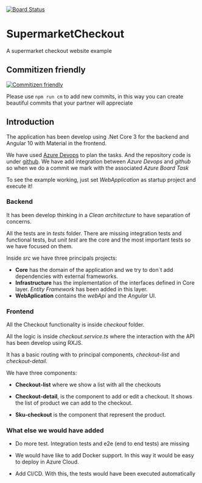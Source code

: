 [![Board Status](https://dev.azure.com/littlepeterr/2811a436-13b3-42ce-af89-2f93261bd852/60027edc-9b38-4805-9c7b-4b5b6df6f43d/_apis/work/boardbadge/5933e891-6a0b-4791-94f8-52111ad9198d)](https://dev.azure.com/littlepeterr/2811a436-13b3-42ce-af89-2f93261bd852/_boards/board/t/60027edc-9b38-4805-9c7b-4b5b6df6f43d/Microsoft.RequirementCategory)
# SupermarketCheckout

A supermarket checkout website example

## Commitizen friendly
[![Commitizen friendly](https://img.shields.io/badge/commitizen-friendly-brightgreen.svg)](http://commitizen.github.io/cz-cli/)

Please use `npm run cm` to add new commits, in this way you can create beautiful commits that your partner will appreciate

## Introduction

The application has been develop using .Net Core 3 for the backend and Angular 10 with Material in the frontend.

We have used [Azure Devops](https://dev.azure.com/littlepeterr/SupermarketCheckout) to plan the tasks.
And the repository code is under [github](https://github.com/PedroJesusRomeroOrtega/SupermarketCheckout). 
We have add integration between *Azure Devops* and *github* so when we do a commit we mark with the associated *Azure Board Task*

To see the example working, just set *WebApplication* as startup project and execute it!

### Backend

It has been develop thinking in a *Clean architecture* to have separation of concerns.

All the tests are in *tests* folder. There are missing integration tests and functional tests, but *unit test* are the core and the most important tests so we have focused on them.

Inside *src* we have three principals projects:

* **Core** has the domain of the application and we try to don´t add dependencies with external frameworks.
* **Infrastructure** has the implementation of the interfaces defined in Core layer.
  *Entity Framework* has been added in this layer.
* **WebAplication** contains the *webApi* and the *Angular* UI.

### Frontend

All the Checkout functionality is inside *checkout* folder.

All the logic is inside *checkout.service.ts* where the interaction with the API has been develop using RXJS.

It has a basic routing with to principal components, *checkout-list* and *checkout-detail*.

We have three components:

* **Checkout-list** where we show a list with all the checkouts
  
* **Checkout-detail**, is the component to add or edit a checkout. It shows the list of product we can add to the checkout.
  
* **Sku-checkout** is the component that represent the product.

### What else we would have added

* Do more test. Integration tests and e2e (end to end tests) are missing

* We would have like to add Docker support. 
  In this way it would be easy to deploy in Azure Cloud.

* Add CI/CD. With this, the tests would have been executed automatically